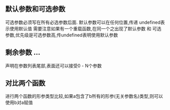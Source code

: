 ## 默认参数和可选参数
可选参数必须写在所有必选参数后面.
默认参数可以在任何位置,传递 undefined表示使用默认值
需要注意如果有一个重载函数,在同一个之出现了默认参数 和 可选参数,优先级是可选参数高,传undefined表明使用默认参数

## 剩余参数 ...
声明在参数列表尾部,表面还可以接受0 - N个参数

## 对比两个函数
进行两个函数的形参类型比较,如果a包含了b所有的形参(无关参数名)类型,则可以使用b对a赋值
